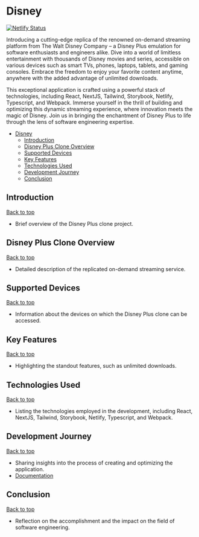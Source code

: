 # Disney

[![Netlify Status](https://api.netlify.com/api/v1/badges/2f09d3df-a499-4d19-a95c-252891af8cc0/deploy-status)](https://app.netlify.com/sites/disney-plus-stream/deploys)

Introducing a cutting-edge replica of the renowned on-demand streaming platform from The Walt Disney Company – a Disney Plus emulation for software enthusiasts and engineers alike. Dive into a world of limitless entertainment with thousands of Disney movies and series, accessible on various devices such as smart TVs, phones, laptops, tablets, and gaming consoles. Embrace the freedom to enjoy your favorite content anytime, anywhere with the added advantage of unlimited downloads.

This exceptional application is crafted using a powerful stack of technologies, including React, NextJS, Tailwind, Storybook, Netlify, Typescript, and Webpack. Immerse yourself in the thrill of building and optimizing this dynamic streaming experience, where innovation meets the magic of Disney. Join us in bringing the enchantment of Disney Plus to life through the lens of software engineering expertise.

- [Disney](#disney)
  - [Introduction](#introduction)
  - [Disney Plus Clone Overview](#disney-plus-clone-overview)
  - [Supported Devices](#supported-devices)
  - [Key Features](#key-features)
  - [Technologies Used](#technologies-used)
  - [Development Journey](#development-journey)
  - [Conclusion](#conclusion)

## Introduction

[Back to top](#disney)

- Brief overview of the Disney Plus clone project.

## Disney Plus Clone Overview

[Back to top](#disney)

- Detailed description of the replicated on-demand streaming service.

## Supported Devices

[Back to top](#disney)

- Information about the devices on which the Disney Plus clone can be accessed.

## Key Features

[Back to top](#disney)

- Highlighting the standout features, such as unlimited downloads.

## Technologies Used

[Back to top](#disney)

- Listing the technologies employed in the development, including React, NextJS, Tailwind, Storybook, Netlify, Typescript, and Webpack.

## Development Journey

[Back to top](#disney)

- Sharing insights into the process of creating and optimizing the application.
- [Documentation](https://github.com/isaiahdaviscom/Disney/tree/main/my-disney-plus-clone)

## Conclusion

[Back to top](#disney)

- Reflection on the accomplishment and the impact on the field of software engineering.
